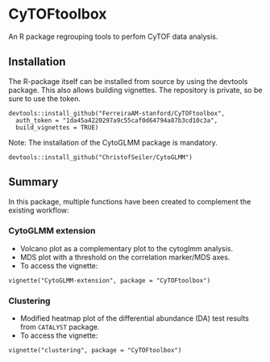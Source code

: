# CyTOFtoolbox

An R package regrouping tools to perfom CyTOF data analysis.

## Installation

The R-package itself can be installed from source by using the devtools package. This also allows
building vignettes.
The repository is private, so be sure to use the token.

```
devtools::install_github("FerreiraAM-stanford/CyTOFtoolbox",
  auth_token = "1da45a4220297a9c55caf0d64794a87b3cd10c3a", 
  build_vignettes = TRUE)
```

Note: The installation of the CytoGLMM package is mandatory.
```
devtools::install_github("ChristofSeiler/CytoGLMM")
```

## Summary

In this package, multiple functions have been created to complement the existing workflow:

### CytoGLMM extension

- Volcano plot as a complementary plot to the cytoglmm analysis.
- MDS plot with a threshold on the correlation marker/MDS axes.
- To access the vignette: 
```
vignette("CytoGLMM-extension", package = "CyTOFtoolbox")
```

### Clustering

- Modified heatmap plot of the differential abundance (DA) test results from 
`CATALYST` package.
- To access the vignette:
```
vignette("clustering", package = "CyTOFtoolbox")
```